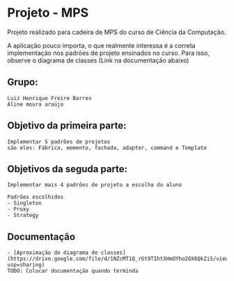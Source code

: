# Projeto - MPS

Projeto realizado para cadeira de MPS do curso de Ciência da Computação.

A aplicação pouco importa, o que realmente interessa é a correta implementação nos padrões de projeto ensinados no curso. Para isso, observe o diagrama de classes (Link na documentação abaixo)

## Grupo:
	Luiz Henrique Freire Barros
	Aline moura araújo

## Objetivo da primeira parte:
	Implementar 5 padrões de projetos
	são eles: Fábrica, memento, fachada, adapter, command e Template

## Objetivos da seguda parte:
    Implementar mais 4 padrões de projeto a escolha do aluno
    
    Padrões escolhidos
	- Singleton
	- Proxy
	- Strategy


## Documentação
	- [Aproximação do diagrama de classes](https://drive.google.com/file/d/1NZcMT1Q_rGt9TIhtXHmOYho2OX6QkZi5/view?usp=sharing)
	TODO: Colocar documentação quando terminda
